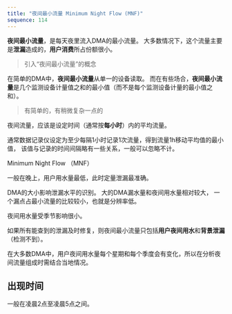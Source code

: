 ```yaml
---
title: "夜间最小流量 Minimum Night Flow (MNF)"
sequence: 114
---
```


**夜间最小流量**，是每天夜里流入DMA的最小流量。
大多数情况下，这个流量主要是**泄漏**造成的，**用户消费**所占份额很小。

> 引入“夜间最小流量”的概念

在简单的DMA中，**夜间最小流量**从单一的设备读取。
而在有些场合，**夜间最小流量**是几个监测设备计量值之和的最小值（而不是每个监测设备计量的最小值之和）。

> 有简单的，有稍微复杂一点的

夜间流量，应该是设定时间（通常按**每小时**）内的平均流量。

通常数据记录仪设定为至少每隔1小时记录1次流量，得到流量1h移动平均值的最小值，
该值与记录的时间间隔略有一些关系，一般可以忽略不计。

Minimum Night Flow （MNF）

一般在晚上，用户用水量最低，此时定量泄漏最准确。

DMA的大小影响泄漏水平的识别。
大的DMA漏水量和夜间用水量相对较大，
一个漏点占最小流量的比较较小，也就是分辨率低。

夜间用水量受季节影响很小。

如果所有能查到的泄漏及时修复，则夜间最小流量只包括**用户夜间用水**和**背景泄漏**（检测不到）。

在大多数DMA中，用户夜间用水量每个星期和每个季度会有变化，所以在分析夜间流量组成时需结合当地情况。

## 出现时间

一般在凌晨2点至凌晨5点之间。


